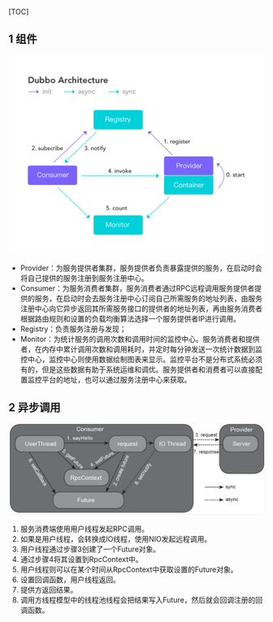 [TOC]

## 1 组件

![](images/architecture.png)

- Provider：为服务提供者集群，服务提供者负责暴露提供的服务，在启动时会将自己提供的服务注册到服务注册中心。
- Consumer：为服务消费者集群，服务消费者通过RPC远程调用服务提供者提供的服务，在启动时会去服务注册中心订阅自己所需服务的地址列表，由服务注册中心向它异步返回其所需服务接口的提供者的地址列表，再由服务消费者根据路由规则和设置的负载均衡算法选择一个服务提供者IP进行调用。
- Registry：负责服务注册与发现；
- Monitor：为统计服务的调用次数和调用时间的监控中心。服务消费者和提供者，在内存中累计调用次数和调用耗时，并定时每分钟发送一次统计数据到监控中心，监控中心则使用数据绘制图表来显示。监控平台不是分布式系统必须有的，但是这些数据有助于系统运维和调优。服务提供者和消费者可以直接配置监控平台的地址，也可以通过服务注册中心来获取。

## 2 异步调用

![](images/asyn.png)

1. 服务消费端使用用户线程发起RPC调用。
2. 如果是用户线程，会转换成IO线程，使用NIO发起远程调用。
3. 用户线程通过步骤3创建了一个Future对象。
4. 通过步骤4将其设置到RpcContext中。
5. 用户线程则可以在某个时间从RpcContext中获取设置的Future对象。
6. 设置回调函数，用户线程返回。
7. 提供方返回结果。
8. 调用方线程模型中的线程池线程会把结果写入Future，然后就会回调注册的回调函数。